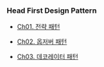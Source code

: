 ### Head First Design Pattern

- [Ch01. 전략 패턴](https://github.com/gnsdp99/study-programming/tree/main/Head-First-Design-Pattern/01_%EC%A0%84%EB%9E%B5_%ED%8C%A8%ED%84%B4)

- [Ch02. 옵저버 패턴](https://github.com/gnsdp99/study-programming/tree/main/Head-First-Design-Pattern/02_%EC%98%B5%EC%A0%80%EB%B2%84_%ED%8C%A8%ED%84%B4)

- [Ch03. 데코레이터 패턴](https://github.com/gnsdp99/study-programming/tree/main/Head-First-Design-Pattern/03_%EB%8D%B0%EC%BD%94%EB%A0%88%EC%9D%B4%ED%84%B0_%ED%8C%A8%ED%84%B4)
